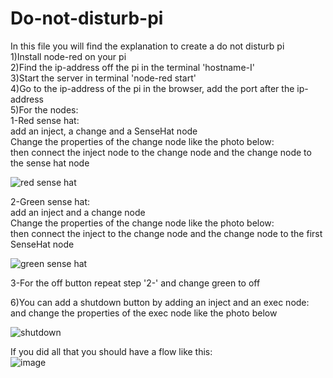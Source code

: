 # Do-not-disturb-pi
In this file you will find the explanation to create a do not disturb pi  
1)Install node-red on your pi  
2)Find the ip-address off the pi in the terminal 'hostname-I'  
3)Start the server in terminal 'node-red start'  
4)Go to the ip-address of the pi in the browser, add the port after the ip-address  
5)For the nodes:   
   1-Red sense hat:  
  add an inject, a change and a SenseHat node  
  Change the properties of the change node like the photo below:  
  then connect the inject node to the change node and the change node to the sense hat node  

![red sense hat](https://user-images.githubusercontent.com/46092824/78166537-3e046280-744d-11ea-8b41-5978541317c1.png)

  2-Green sense hat:  
  add an inject and a change node  
   Change the properties of the change node like the photo below:  
  then connect the inject to the change node and the change node to the first SenseHat node  

![green sense hat](https://user-images.githubusercontent.com/46092824/78167011-05b15400-744e-11ea-8fe1-8a165405bbf8.png)

  3-For the off button repeat step '2-' and change green to off  

6)You can add a shutdown button by adding an inject and an exec node: and change the properties of the exec node like the photo below  

![shutdown](https://user-images.githubusercontent.com/46092824/78167263-7bb5bb00-744e-11ea-933a-26b9838fd53d.png)

If you did all that you should have a flow like this:  
![image](https://user-images.githubusercontent.com/46092824/78167429-c2a3b080-744e-11ea-8bc3-4fc99413b98f.png)

